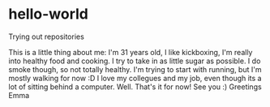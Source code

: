 # hello-world
Trying out repositories

This is a little thing about me: I'm 31 years old, I like kickboxing, I'm really into healthy food and cooking. I try to take in as little sugar as possible. I do smoke though, so not totally healthy. I'm trying to start with running, but I'm mostly walking for now :D I love my collegues and my job, even though its a lot of sitting behind a computer. Well. That's it for now! See you :) Greetings Emma
